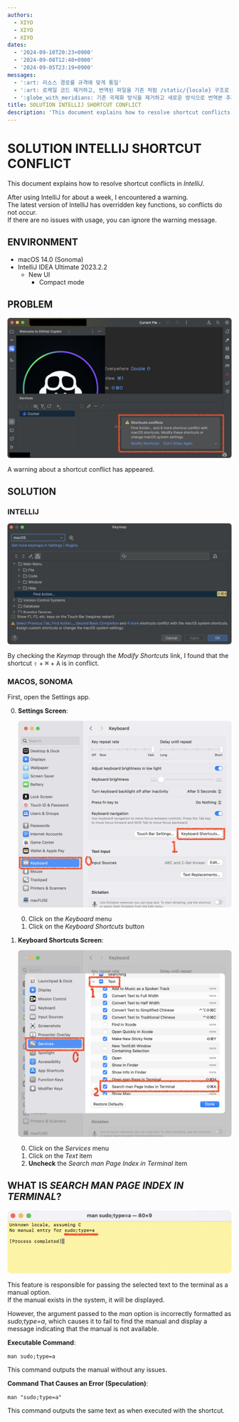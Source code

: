 ```yaml
---
authors:
  - XIYO
  - XIYO
  - XIYO
dates:
  - '2024-09-10T20:23+0900'
  - '2024-09-08T12:40+0900'
  - '2024-09-05T23:19+0900'
messages:
  - ':art: 리소스 경로를 규격에 맞게 통일'
  - ':art: 로케일 코드 제거하고, 번역된 파일을 기존 처럼 /static/{locale} 구조로 저장'
  - ':globe_with_meridians: 기존 국제화 방식을 제거하고 새로운 방식으로 번역본 추가'
title: SOLUTION INTELLIJ SHORTCUT CONFLICT
description: 'This document explains how to resolve shortcut conflicts in '
---
```

# SOLUTION INTELLIJ SHORTCUT CONFLICT

This document explains how to resolve shortcut conflicts in *IntelliJ*.

After using IntelliJ for about a week, I encountered a warning. \
The latest version of IntelliJ has overridden key functions, so conflicts do not occur. \
If there are no issues with usage, you can ignore the warning message.

## ENVIRONMENT

- macOS 14.0 (Sonoma)
- IntelliJ IDEA Ultimate 2023.2.2
  - New UI
    - Compact mode

## PROBLEM

![Shortcut Conflict Warning](/static/resources/2023-10-27-11-00-19.png)

A warning about a shortcut conflict has appeared.

## SOLUTION

### INTELLIJ

![Check Shortcut Conflict](/static/resources/2023-10-27-11-10-04.png)

By checking the *Keymap* through the *Modify Shortcuts* link, I found that the shortcut <kbd>⇧</kbd> + <kbd>⌘</kbd> + <kbd>A</kbd> is in conflict.

### MACOS, SONOMA

First, open the Settings app.

0. **Settings Screen**:

   ![How to Access Keyboard Shortcuts in Settings](/static/resources/2023-10-27-11-52-59.png)

   0. Click on the *Keyboard* menu
   1. Click on the *Keyboard Shortcuts* button

1. **Keyboard Shortcuts Screen**:

   ![Check Shortcut Settings in Sonoma](/static/resources/2023-10-27-11-59-56.png)

   0. Click on the *Services* menu
   1. Click on the *Text* item
   2. **Uncheck** the *Search man Page Index in Terminal* item

## WHAT IS *SEARCH MAN PAGE INDEX IN TERMINAL*?

![Shortcut Execution Result](/static/resources/2023-10-27-12-08-57.png)

This feature is responsible for passing the selected text to the terminal as a manual option. \
If the manual exists in the system, it will be displayed.

However, the argument passed to the *man* option is incorrectly formatted as *sudo;type=a*, which causes it to fail to find the manual and display a message indicating that the manual is not available.

**Executable Command**:

```text
man sudo;type=a
```

This command outputs the manual without any issues.

**Command That Causes an Error (Speculation)**:

```text
man "sudo;type=a"
```

This command outputs the same text as when executed with the shortcut.

